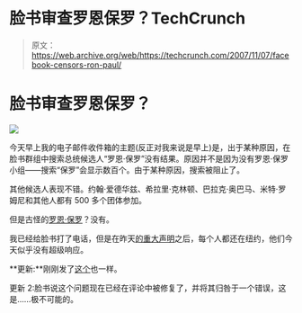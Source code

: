 # 脸书审查罗恩保罗？TechCrunch

> 原文：<https://web.archive.org/web/https://techcrunch.com/2007/11/07/facebook-censors-ron-paul/>

# 脸书审查罗恩保罗？

![](img/5ec269b58531408df28da102a1b660db.png)

今天早上我的电子邮件收件箱的主题(反正对我来说是早上)是，出于某种原因，在脸书群组中搜索总统候选人“罗恩·保罗”没有结果。原因并不是因为没有罗恩·保罗小组——搜索“保罗”会显示数百个。由于某种原因，搜索被阻止了。

其他候选人表现不错。约翰·爱德华兹、希拉里·克林顿、巴拉克·奥巴马、米特·罗姆尼和其他人都有 500 多个团体参加。

但是古怪的[罗恩·保罗](https://web.archive.org/web/20230404190805/http://www.ronpaul2008.com/)？没有。

我已经给脸书打了电话，但是在昨天[的重大声明](https://web.archive.org/web/20230404190805/https://techcrunch.com/2007/11/06/changing-the-face-of-brand-advertising-online/)之后，每个人都还在纽约，他们今天似乎没有超级响应。

**更新:**刚刚发了[这个](https://web.archive.org/web/20230404190805/http://www.ronpaulforums.com/showthread.php?t=33569)也一样。

更新 2:脸书说这个问题现在已经在评论中被修复了，并将其归咎于一个错误，这是……极不可能的。